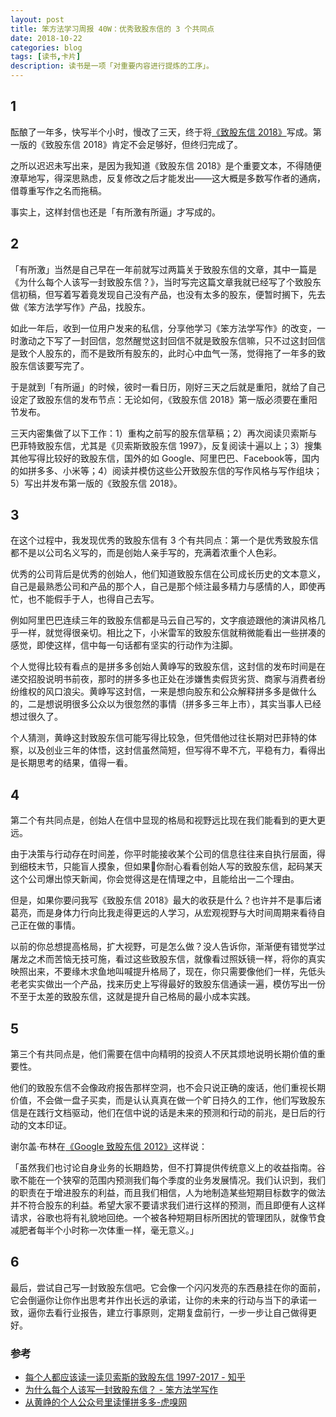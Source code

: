 ```yaml
---
layout: post
title: 笨方法学习周报 40W：优秀致股东信的 3 个共同点
date: 2018-10-22
categories: blog
tags: [读书,卡片]
description: 读书是一项「对重要内容进行提炼的工序」。
---
```




## 1

酝酿了一年多，快写半个小时，慢改了三天，终于将[《致股东信 2018》](http://www.cnfeat.com/blog/2018/10/17/LettersToshareholders/)写成。第一版的《致股东信 2018》肯定不会足够好，但终归完成了。

之所以迟迟未写出来，是因为我知道《致股东信 2018》是个重要文本，不得随便潦草地写，得深思熟虑，反复修改之后才能发出——这大概是多数写作者的通病，借尊重写作之名而拖稿。

事实上，这样封信也还是「有所激有所逼」才写成的。

## 2

「有所激」当然是自己早在一年前就写过两篇关于致股东信的文章，其中一篇是《为什么每个人该写一封致股东信？》，当时写完这篇文章我就已经写了个致股东信初稿，但写着写着竟发现自己没有产品，也没有太多的股东，便暂时搁下，先去做《笨方法学写作》产品，找股东。

如此一年后，收到一位用户发来的私信，分享他学习《笨方法学写作》的改变，一时激动之下写了一封回信，忽然醒觉这封回信不就是致股东信嘛，只不过这封回信是致个人股东的，而不是致所有股东的，此时心中血气一荡，觉得拖了一年多的致股东信该要写完了。

于是就到「有所逼」的时候，彼时一看日历，刚好三天之后就是重阳，就给了自己设定了致股东信的发布节点：无论如何，《致股东信 2018》第一版必须要在重阳节发布。

三天内密集做了以下工作：1）重构之前写的股东信草稿；2）再次阅读贝索斯与巴菲特致股东信，尤其是《贝索斯致股东信 1997》，反复阅读十遍以上；3）搜集其他写得比较好的致股东信，国外的如 Google、阿里巴巴、Facebook等，国内的如拼多多、小米等；4）阅读并模仿这些公开致股东信的写作风格与写作组块；5）写出并发布第一版的《致股东信 2018》。

## 3

在这个过程中，我发现优秀的致股东信有 3 个有共同点：第一个是优秀致股东信都不是以公司名义写的，而是创始人亲手写的，充满着浓重个人色彩。

优秀的公司背后是优秀的创始人，他们知道致股东信在公司成长历史的文本意义，自己是最熟悉公司和产品的那个人，自己是那个倾注最多精力与感情的人，即使再忙，也不能假手于人，也得自己去写。

例如阿里巴巴连续三年的致股东信都是马云自己写的，文字痕迹跟他的演讲风格几乎一样，就觉得很亲切。相比之下，小米雷军的致股东信就稍微能看出一些拼凑的感觉，即使这样，信中每一句话都有坚实的行动作为注脚。

个人觉得比较有看点的是拼多多创始人黄峥写的致股东信，这封信的发布时间是在递交招股说明书前夜，那时的拼多多也正处在涉嫌售卖假货劣货、商家与消费者纷纷维权的风口浪尖。黄峥写这封信，一来是想向股东和公众解释拼多多是做什么的，二是想说明很多公众以为很忽然的事情（拼多多三年上市），其实当事人已经想过很久了。

个人猜测，黄峥这封致股东信可能写得比较急，但凭借他过往长期对巴菲特的体察，以及创业三年的体悟，这封信虽然简短，但写得不卑不亢，平稳有力，看得出是长期思考的结果，值得一看。

## 4

第二个有共同点是，创始人在信中显现的格局和视野远比现在我们能看到的更大更远。

由于决策与行动存在时间差，你平时能接收某个公司的信息往往来自执行层面，得到细枝末节，只能盲人摸象，但如果你耐心看看创始人写的致股东信，起码某天这个公司爆出惊天新闻，你会觉得这是在情理之中，且能给出一二个理由。

但是，如果你要问我写《致股东信 2018》最大的收获是什么？也许并不是事后诸葛亮，而是身体力行向比我走得更远的人学习，从宏观视野与大时间周期来看待自己正在做的事情。

以前的你总想提高格局，扩大视野，可是怎么做？没人告诉你，渐渐便有错觉学过屠龙之术而苦恼无技可施，看过这些致股东信，就像看过照妖镜一样，将你的真实映照出来，不要缘木求鱼地叫喊提升格局了，现在，你只需要像他们一样，先低头老老实实做出一个产品，找来历史上写得最好的致股东信通读一遍，模仿写出一份不至于太差的致股东信，这就是提升自己格局的最小成本实践。

## 5

第三个有共同点是，他们需要在信中向精明的投资人不厌其烦地说明长期价值的重要性。

他们的致股东信不会像政府报告那样空洞，也不会只说正确的废话，他们重视长期价值，不会做一盘子买卖，而是认认真真在做一个旷日持久的工作，他们写致股东信是在践行文档驱动，他们在信中说的话是未来的预测和行动的前兆，是日后的行动的文本印证。

谢尔盖·布林在[《Google 致股东信 2012》](https://china.googleblog.com/2007/08/2004_9017.html)这样说：

「虽然我们也讨论自身业务的长期趋势，但不打算提供传统意义上的收益指南。谷歌不能在一个狭窄的范围内预测我们每个季度的业务发展情况。我们认识到，我们的职责在于增进股东的利益，而且我们相信，人为地制造某些短期目标数字的做法并不符合股东的利益。希望大家不要请求我们进行这样的预测，而且即便有人这样请求，谷歌也将有礼貌地回绝。一个被各种短期目标所困扰的管理团队，就像节食减肥者每半个小时称一次体重一样，毫无意义。」



## 6

最后，尝试自己写一封致股东信吧。它会像一个闪闪发亮的东西悬挂在你的面前，它会倒逼你让你作出思考并作出长远的承诺，让你的未来的行动与当下的承诺一致，逼你去看行业报告，建立行事原则，定期复盘前行，一步一步让自己做得更好。




### 参考

- [每个人都应该读一读贝索斯的致股东信 1997-2017 - 知乎](https://zhuanlan.zhihu.com/p/27768612)
- [为什么每个人该写一封致股东信？ - 笨方法学写作](http://www.cnfeat.com/blog/2017/07/12/LetterToShareholders/)
- [从黄峥的个人公众号里读懂拼多多-虎嗅网](https://www.huxiu.com/article/255954.html)
